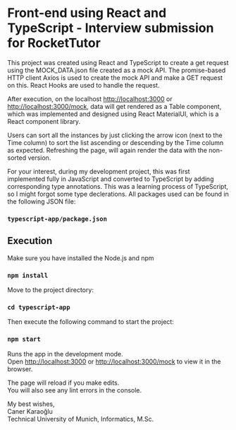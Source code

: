 # Front-end using React and TypeScript - Interview submission for RocketTutor

This project was created using React and TypeScript to create a get request using the MOCK_DATA.json file
created as a mock API. The promise-based HTTP client Axios is used to create the mock API and make a GET request on this.
React Hooks are used to handle the request.

After execution, on the localhost [http://localhost:3000](http://localhost:3000) or [http://localhost:3000/mock](http://localhost:3000/mock),
data will get rendered as a Table component, which was implemented and designed using React MaterialUI, which is a React component library.

Users can sort all the instances by just clicking the arrow icon (next to the Time column) to sort the list ascending or descending by
the Time column as expected. Refreshing the page, will again render the data with the non-sorted version.

For your interest, during my development project, this was first implemented fully in JavaScript and converted to TypeScript by
adding corresponding type annotations. This was a learning process of TypeScript, so I might forgot some type
declerations. All packages used can be found in the following JSON file:

### `typescript-app/package.json`

## Execution

Make sure you have installed the Node.js and npm

### `npm install`

Move to the project directory:

### `cd typescript-app`

Then execute the following command to start the project:

### `npm start`

Runs the app in the development mode.\
Open [http://localhost:3000](http://localhost:3000) or [http://localhost:3000/mock](http://localhost:3000/mock) to view it in the browser.

The page will reload if you make edits.\
You will also see any lint errors in the console.

My best wishes, \
Caner Karaoğlu \
Technical University of Munich, Informatics, M.Sc.
